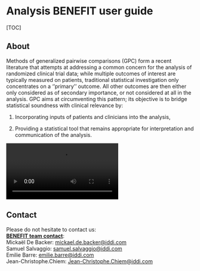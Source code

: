 # Analysis BENEFIT user guide

[TOC]

## About

Methods of generalized pairwise comparisons (GPC) form a recent literature that attempts at addressing a common concern for the analysis of randomized clinical trial data; while multiple outcomes of interest are typically measured on patients, traditional statistical investigation only concentrates on a ‘’primary’’ outcome. All other outcomes are then either only considered as of secondary importance, or not considered at all in the analysis.
GPC aims at circumventing this pattern; its objective is to bridge statistical soundness with clinical relevance by:

1. Incorporating inputs of patients and clinicians into the analysis,

2. Providing a statistical tool that remains appropriate for interpretation and communication of the analysis.


![type:video](videos/GPC_intro.mp4)


## Contact

Please do not hesitate to contact us:  
<u>**BENEFIT team contact**</u>:  
Mickaël De Backer: mickael.de.backer@iddi.com  
Samuel Salvaggio: samuel.salvaggio@iddi.com  
Emilie Barre: emilie.barre@iddi.com  
Jean-Christophe.Chiem: Jean-Christophe.Chiem@iddi.com  